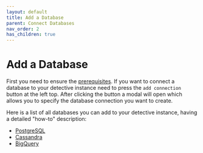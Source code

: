 ```yaml
---
layout: default
title: Add a Database
parent: Connect Databases
nav_order: 2
has_children: true
---
```


# Add a Database
First you need to ensure the [prerequisites](../connections.md). 
If you want to connect a database to your detective instance need to press the `add connection` button at the left top.
After clicking the button a modal will open which allows you to specify the database connection you want to create.

Here is a list of all databases you can add to your detective instance, having a detailed "how-to" description:
    
- [PostgreSQL](./databases/postgres.md)
- [Cassandra](./databases/cassandra.md)
- [BigQuery](./databases/bigquery.md)

